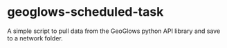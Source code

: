 # geoglows-scheduled-task
A simple script to pull data from the GeoGlows python API library and save to a network folder. 
